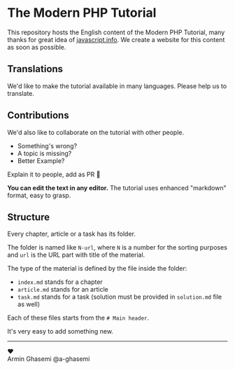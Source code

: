 # The Modern PHP Tutorial

This repository hosts the English content of the Modern PHP Tutorial, many thanks for great idea of [javascript.info](https://javascript.info). We create a website for this content as soon as possible.

## Translations

We'd like to make the tutorial available in many languages. Please help us to translate.

<!-- See <https://php.info/translate> for the details. -->

## Contributions

We'd also like to collaborate on the tutorial with other people.

* Something's wrong? 
* A topic is missing? 
* Better Example?

Explain it to people, add as PR 👏

**You can edit the text in any editor.** The tutorial uses enhanced "markdown" format, easy to grasp. 
<!-- And if you want to see how it looks on-site, there's a server to run the tutorial locally at <https://github.com/javascript-tutorial/server>.   -->

<!-- The list of contributors is available at <https://javascript.info/about#contributors>. -->

## Structure

Every chapter, article or a task has its folder.

The folder is named like `N-url`, where `N` is a number for the sorting purposes and `url` is the URL part with title of the material.

The type of the material is defined by the file inside the folder:

  - `index.md` stands for a chapter
  - `article.md` stands for an article
  - `task.md` stands for a task (solution must be provided in `solution.md` file as well)

Each of these files starts from the `# Main header`.

It's very easy to add something new.

---
♥  
Armin Ghasemi @a-ghasemi